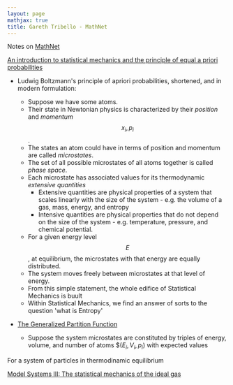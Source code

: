 ```yaml
---
layout: page
mathjax: true
title: Gareth Tribello - MathNet
---
```

Notes on [MathNet](http://gtribello.github.io/mathNET)

[An introduction to statistical mechanics and the principle of equal a priori probabilities](https://www.youtube.com/watch?v=0LdL1LUrE0I)
* Ludwig Boltzmann's principle of apriori probabilities, shortened, and in modern formulation:
  * Suppose we have some atoms.
  * Their state in Newtonian physics is characterized by their _position_ and _momentum_ $$x_i, p_i$$.
  * The states an atom could have in terms of position and momentum are called _microstates_.
  * The set of all possible microstates of all atoms together is called _phase space_.
  * Each microstate has associated values for its thermodynamic _extensive quantities_
    * Extensive quantities are physical properties of a system that scales linearly with the size of the system - e.g. the volume of a gas, mass, energy, and entropy
    * Intensive quantities are physical properties that do not depend on the size of the system - e.g. temperature, pressure, and chemical potential.
  * For a given energy level $$E$$, at equilibrium, the microstates with that energy are equally distributed.
  * The system moves freely between microstates at that level of energy.
  * From this simple statement, the whole edifice of Statistical Mechanics is buult
  * Within Statistical Mechanics, we find an answer of sorts to the question 'what is Entropy'
    
* [The Generalized Partition Function](http://gtribello.github.io/mathNET/generalised-partition-video.html)
  * Suppose the system microstates are constituted by triples of energy, volume, and number of atoms $$(E_i, V_i, p_i)$ with expected values


For a system of particles in thermodinamic equilibrium

[Model Systems III: The statistical mechanics of the ideal gas](https://www.youtube.com/watch?v=MOOV1K5mKeY)
